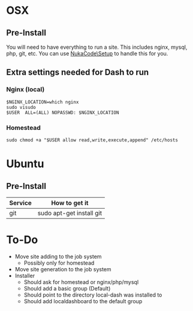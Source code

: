 # OSX

## Pre-Install
You will need to have everything to run a site.  This includes nginx, mysql, php, git, etc.  You can use [NukaCode\Setup](https://github.com/nukacode/setup) to handle this for you.

## Extra settings needed for Dash to run

### Nginx (local)
```
$NGINX_LOCATION=which nginx
sudo visudo
$USER  ALL=(ALL) NOPASSWD: $NGINX_LOCATION
```

### Homestead
`sudo chmod +a "$USER allow read,write,execute,append" /etc/hosts`

# Ubuntu

## Pre-Install

Service | How to get it
---- | ----
git | sudo apt-get install git

# To-Do

- Move site adding to the job system
    - Possibly only for homestead
- Move site generation to the job system
- Installer
    - Should ask for homestead or nginx/php/mysql
    - Should add a basic group (Default)
    - Should point to the directory local-dash was installed to
    - Should add localdashboard to the default group
